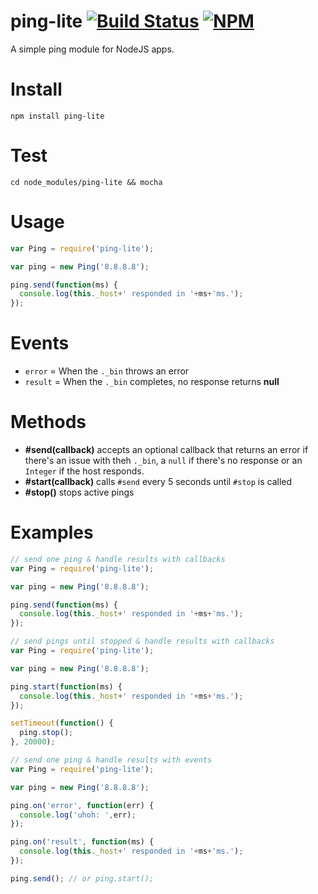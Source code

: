 ping-lite [![Build Status](https://secure.travis-ci.org/ben-bradley/ping-lite.png)](http://travis-ci.org/ben-bradley/ping-lite) [![NPM](https://nodei.co/npm/ping-lite.png?downloads=true)](https://nodei.co/npm/ping-lite/)
=========
A simple ping module for NodeJS apps.

Install
=======
`npm install ping-lite`

Test
====
`cd node_modules/ping-lite && mocha`

Usage
=====
```javascript
var Ping = require('ping-lite');

var ping = new Ping('8.8.8.8');

ping.send(function(ms) {
  console.log(this._host+' responded in '+ms+'ms.');
});
```

Events
======
- `error` = When the `._bin` throws an error
- `result` = When the `._bin` completes, no response returns __null__

Methods
=======
- **#send(callback)** accepts an optional callback that returns an error if there's an issue with theh `._bin`, a `null` if there's no response or an `Integer` if the host responds.
- **#start(callback)** calls `#send` every 5 seconds until `#stop` is called
- **#stop()** stops active pings

Examples
========
```javascript
// send one ping & handle results with callbacks
var Ping = require('ping-lite');

var ping = new Ping('8.8.8.8');

ping.send(function(ms) {
  console.log(this._host+' responded in '+ms+'ms.');
});
```
```javascript
// send pings until stopped & handle results with callbacks
var Ping = require('ping-lite');

var ping = new Ping('8.8.8.8');

ping.start(function(ms) {
  console.log(this._host+' responded in '+ms+'ms.');
});

setTimeout(function() {
  ping.stop();
}, 20000);
```
```javascript
// send one ping & handle results with events
var Ping = require('ping-lite');

var ping = new Ping('8.8.8.8');

ping.on('error', function(err) {
  console.log('uhoh: ',err);
});

ping.on('result', function(ms) {
  console.log(this._host+' responded in '+ms+'ms.');
});

ping.send(); // or ping.start();
```

